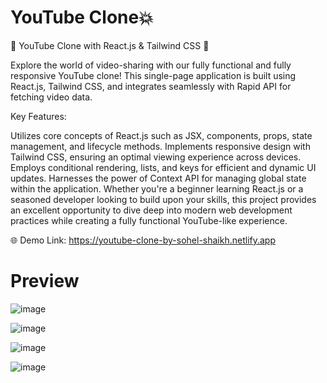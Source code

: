 
# YouTube Clone💥
🎥 YouTube Clone with React.js & Tailwind CSS 🌟

Explore the world of video-sharing with our fully functional and fully responsive YouTube clone! This single-page application is built using React.js, Tailwind CSS, and integrates seamlessly with Rapid API for fetching video data.

Key Features:

Utilizes core concepts of React.js such as JSX, components, props, state management, and lifecycle methods.
Implements responsive design with Tailwind CSS, ensuring an optimal viewing experience across devices.
Employs conditional rendering, lists, and keys for efficient and dynamic UI updates.
Harnesses the power of Context API for managing global state within the application.
Whether you're a beginner learning React.js or a seasoned developer looking to build upon your skills, this project provides an excellent opportunity to dive deep into modern web development practices while creating a fully functional YouTube-like experience.

🌐 Demo Link: https://youtube-clone-by-sohel-shaikh.netlify.app

# Preview

![image](https://github.com/sohelshaikh74/youtube-clone/assets/118370019/48e3ac43-82f4-4734-9699-7848e7e67621)

![image](https://github.com/sohelshaikh74/youtube-clone/assets/118370019/1b822f59-6eed-4ed3-a662-74ecf88ce595)

![image](https://github.com/sohelshaikh74/youtube-clone/assets/118370019/bb8d440b-d941-4815-a9b6-d358a9e3cca9)

![image](https://github.com/sohelshaikh74/youtube-clone/assets/118370019/9790f976-163c-4039-9a61-f7ea0c1dde1e)
